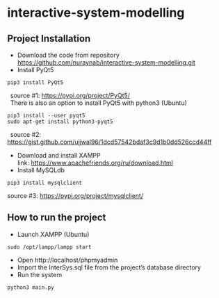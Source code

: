 # interactive-system-modelling
## Project Installation
- Download the code from repository https://github.com/nuraynab/interactive-system-modelling.git 
- Install PyQt5   
```
pip3 install PyQt5
```   
  &ensp;source #1: https://pypi.org/project/PyQt5/   
  &ensp;There is also an option to install PyQt5 with python3 (Ubuntu)  
```
pip3 install --user pyqt5  
sudo apt-get install python3-pyqt5
```
  &ensp;source #2: https://gist.github.com/ujjwal96/1dcd57542bdaf3c9d1b0dd526ccd44ff   
- Download and install XAMPP   
link: https://www.apachefriends.org/ru/download.html   
- Install MySQLdb  
```
pip3 install mysqlclient
```
source #3: https://pypi.org/project/mysqlclient/ 
## How to run the project
- Launch XAMPP (Ubuntu)  
```
sudo /opt/lampp/lampp start
```
- Open http://localhost/phpmyadmin   
- Import the InterSys.sql file from the project’s database directory
- Run the system 
```
python3 main.py
```
